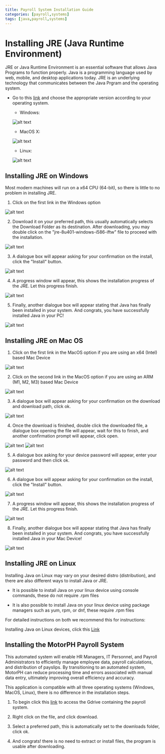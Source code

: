 ```yaml
---
title: Payroll System Installation Guide
categories: [payroll,systems]
tags: [java,payroll,systems]
---
```


# Installing JRE (Java Runtime Environment)

JRE or Java Runtime Environment is an essential software that allows Java Programs to function properly. Java is a programming language used by web, mobile, and desktop applications today. JRE is an underlying technology that communicates between the Java Prgram and the operating system.

* Go to this [link](https://www.java.com/en/download/manual.jsp) and choose the appropriate version according to your operating system.

    * Windows:

    ![alt text](../Windows.png)

    * MacOS X:

    ![alt text](../MacOS.png)

    * Linux:

    ![alt text](../Linus.png)

## Installing JRE on Windows

Most modern machines will run on a x64 CPU (64-bit), so there is little to no problem in installing JRE. 

1. Click on the first link in the Windows option

![alt text](<../Windows 1.png>)

2. Download it on your preferred path, this usually automatically selects the Download Folder as its destination. After downloading, you may double click on the "jre-8u401-windows-i586-iftw" file to proceed with the installation.

![alt text](<../Windows 2.png>)

3. A dialogue box will appear asking for your confirmation on the install, click the "Install" button.

![alt text](<../Windows 3.png>)

4. A progress window will appear, this shows the installation progress of the JRE. Let this progress finish.

![alt text](<../Windows 4.png>)

5. Finally, another dialogue box will appear stating that Java has finally been installed in your system. And congrats, you have successfully installed Java in your PC!

![alt text](<../Windows 5.png>)

## Installing JRE on Mac OS 

1. Click on the first link in the MacOS option if you are using an x64 (Intel) based Mac Device

![alt text](<../MacOS 1.png>)

2. Click on the second link in the MacOS option if you are using an ARM (M1, M2, M3) based Mac Device

![alt text](<../MacOS 2.png>)

3. A dialogue box will appear asking for your confirmation on the download and download path, click ok.

![alt text](<../MacOS 3.png>)

4. Once the download is finished, double click the downloaded file, a dialogue box opening the file will appear, wait for this to finish, and another confirmation prompt will appear, click open.

![alt text](<../MacOS 4.png>)
![alt text](<../MacOS 5.png>)

5. A dialogue box asking for your device password will appear, enter your password and then click ok.

![alt text](<../MacOS 6.png>)

6. A dialogue box will appear asking for your confirmation on the install, click the "Install" button.

![alt text](<../MacOS 7.png>)

7. A progress window will appear, this shows the installation progress of the JRE. Let this progress finish.

![alt text](<../MacOS 8.png>)

8. Finally, another dialogue box will appear stating that Java has finally been installed in your system. And congrats, you have successfully installed Java in your Mac Device!

![alt text](<../MacOS 9.png>)

## Installing JRE on Linux

Installing Java on Linux may vary on your desired distro (distribution), and there are also different ways to install Java or JRE. 
 
* It is possible to install Java on your linux device using console commands, these do not require .rpm files 

* It is also possible to install Java on your linux device using package managers such as yum, rpm, or dnf, these require .rpm files 

For detailed instructions on both we recommend this for instructions:

Installing Java on Linux devices, click this [Link](https://www.wikihow.com/Install-Java-on-Linux#:~:text=Type%20cd%20into%20console%2C%20press,java%2F%20and%20press%20%E2%86%B5%20Enter%20.&text=Enter%20the%20installation%20command.,and%20when%20you%20downloaded%20it.)


## Installing the MotorPH Payroll System

This automated system will enable HR Managers, IT Personnel, and Payroll Administrators to efficiently manage employee data, payroll calculations, and distribution of payslips. By transitioning to an automated system, MotorPH can reduce processing time and errors associated with manual data entry, ultimately improving overall efficiency and accuracy.

This application is compatible with all three operating systems (Windows, MacOS, Linux), there is no difference in the installation steps.

1. To begin click this [link](https://drive.google.com/drive/folders/1XMk3H9p12hoPyUpXnvyOlkN3FHLeWBcP?usp=sharing) to access the Gdrive containing the payroll system.

2. Right click on the file, and click download.

3. Select a preferred path, this is automatically set to the downloads folder, click ok.

4. And congrats! there is no need to extract or install files, the program is usable after downloading.